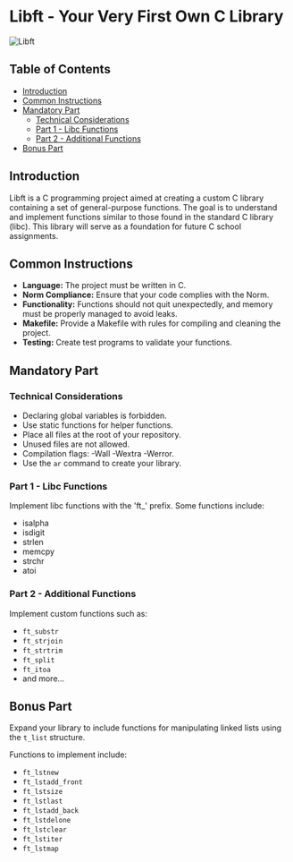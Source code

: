 # Libft - Your Very First Own C Library

![Libft](libft_logo.png)

## Table of Contents
- [Introduction](#introduction)
- [Common Instructions](#common-instructions)
- [Mandatory Part](#mandatory-part)
  - [Technical Considerations](#technical-considerations)
  - [Part 1 - Libc Functions](#part-1---libc-functions)
  - [Part 2 - Additional Functions](#part-2---additional-functions)
- [Bonus Part](#bonus-part)

## Introduction

Libft is a C programming project aimed at creating a custom C library containing a set of general-purpose functions. The goal is to understand and implement functions similar to those found in the standard C library (libc). This library will serve as a foundation for future C school assignments.

## Common Instructions

- **Language:** The project must be written in C.
- **Norm Compliance:** Ensure that your code complies with the Norm.
- **Functionality:** Functions should not quit unexpectedly, and memory must be properly managed to avoid leaks.
- **Makefile:** Provide a Makefile with rules for compiling and cleaning the project.
- **Testing:** Create test programs to validate your functions.

## Mandatory Part

### Technical Considerations

- Declaring global variables is forbidden.
- Use static functions for helper functions.
- Place all files at the root of your repository.
- Unused files are not allowed.
- Compilation flags: -Wall -Wextra -Werror.
- Use the `ar` command to create your library.

### Part 1 - Libc Functions

Implement libc functions with the 'ft_' prefix. Some functions include:
- isalpha
- isdigit
- strlen
- memcpy
- strchr
- atoi

### Part 2 - Additional Functions

Implement custom functions such as:
- `ft_substr`
- `ft_strjoin`
- `ft_strtrim`
- `ft_split`
- `ft_itoa`
- and more...

## Bonus Part

Expand your library to include functions for manipulating linked lists using the `t_list` structure.

Functions to implement include:
- `ft_lstnew`
- `ft_lstadd_front`
- `ft_lstsize`
- `ft_lstlast`
- `ft_lstadd_back`
- `ft_lstdelone`
- `ft_lstclear`
- `ft_lstiter`
- `ft_lstmap`

